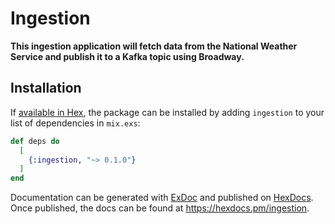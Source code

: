 # Ingestion

**This ingestion application will fetch data from the National Weather Service and publish it to a Kafka topic using Broadway.**

## Installation

If [available in Hex](https://hex.pm/docs/publish), the package can be installed
by adding `ingestion` to your list of dependencies in `mix.exs`:

```elixir
def deps do
  [
    {:ingestion, "~> 0.1.0"}
  ]
end
```

Documentation can be generated with [ExDoc](https://github.com/elixir-lang/ex_doc)
and published on [HexDocs](https://hexdocs.pm). Once published, the docs can
be found at <https://hexdocs.pm/ingestion>.

